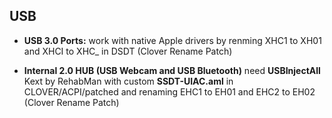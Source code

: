 ## USB

* **USB 3.0 Ports:** work with native Apple drivers by renming XHC1 to XH01 and XHCI to XHC_ in DSDT (Clover Rename Patch)

* **Internal 2.0 HUB (USB Webcam and USB Bluetooth)** need **USBInjectAll** Kext by RehabMan with custom **SSDT-UIAC.aml** in CLOVER/ACPI/patched and renaming EHC1 to EH01 and EHC2 to EH02 (Clover Rename Patch)

